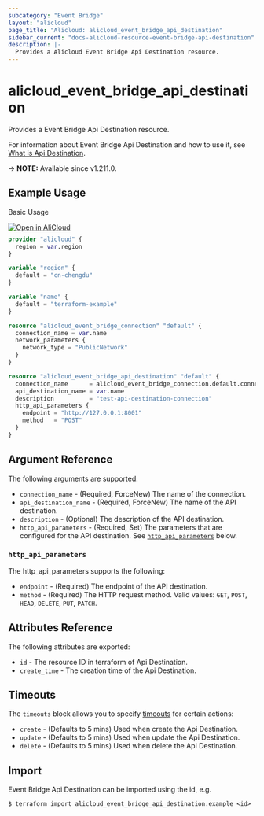```yaml
---
subcategory: "Event Bridge"
layout: "alicloud"
page_title: "Alicloud: alicloud_event_bridge_api_destination"
sidebar_current: "docs-alicloud-resource-event-bridge-api-destination"
description: |-
  Provides a Alicloud Event Bridge Api Destination resource.
---
```


# alicloud_event_bridge_api_destination

Provides a Event Bridge Api Destination resource. 

For information about Event Bridge Api Destination and how to use it, see [What is Api Destination](https://www.alibabacloud.com/help/en/eventbridge/latest/api-eventbridge-2020-04-01-createapidestination).

-> **NOTE:** Available since v1.211.0.

## Example Usage

Basic Usage

<div style="display: block;margin-bottom: 40px;"><div class="oics-button" style="float: right;position: absolute;margin-bottom: 10px;">
  <a href="https://api.aliyun.com/terraform?resource=alicloud_event_bridge_api_destination&exampleId=2fb1b2d8-40ec-1a8a-7955-5cdab470a73af83cc4cd&activeTab=example&spm=docs.r.event_bridge_api_destination.0.2fb1b2d840&intl_lang=EN_US" target="_blank">
    <img alt="Open in AliCloud" src="https://img.alicdn.com/imgextra/i1/O1CN01hjjqXv1uYUlY56FyX_!!6000000006049-55-tps-254-36.svg" style="max-height: 44px; max-width: 100%;">
  </a>
</div></div>

```terraform
provider "alicloud" {
  region = var.region
}

variable "region" {
  default = "cn-chengdu"
}

variable "name" {
  default = "terraform-example"
}

resource "alicloud_event_bridge_connection" "default" {
  connection_name = var.name
  network_parameters {
    network_type = "PublicNetwork"
  }
}

resource "alicloud_event_bridge_api_destination" "default" {
  connection_name      = alicloud_event_bridge_connection.default.connection_name
  api_destination_name = var.name
  description          = "test-api-destination-connection"
  http_api_parameters {
    endpoint = "http://127.0.0.1:8001"
    method   = "POST"
  }
}
```

## Argument Reference

The following arguments are supported:

* `connection_name` - (Required, ForceNew) The name of the connection.
* `api_destination_name` - (Required, ForceNew) The name of the API destination.
* `description` - (Optional) The description of the API destination.
* `http_api_parameters` - (Required, Set) The parameters that are configured for the API destination. See [`http_api_parameters`](#http_api_parameters) below.

### `http_api_parameters`

The http_api_parameters supports the following:

* `endpoint` - (Required) The endpoint of the API destination.
* `method` - (Required) The HTTP request method. Valid values: `GET`, `POST`, `HEAD`, `DELETE`, `PUT`, `PATCH`.

## Attributes Reference

The following attributes are exported:

* `id` - The resource ID in terraform of Api Destination.
* `create_time` - The creation time of the Api Destination.

## Timeouts

The `timeouts` block allows you to specify [timeouts](https://www.terraform.io/docs/configuration-0-11/resources.html#timeouts) for certain actions:

* `create` - (Defaults to 5 mins) Used when create the Api Destination.
* `update` - (Defaults to 5 mins) Used when update the Api Destination.
* `delete` - (Defaults to 5 mins) Used when delete the Api Destination.

## Import

Event Bridge Api Destination can be imported using the id, e.g.

```shell
$ terraform import alicloud_event_bridge_api_destination.example <id>
```
